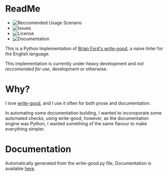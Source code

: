 # ReadMe

* ![Reccomended Usage Scenario](https://img.shields.io/badge/Recommended%20Use-None-red.svg)
* ![Issues](https://img.shields.io/github/issues/shakna-israel/write-good-py.svg)
* ![License](https://img.shields.io/badge/license-MIT-blue.svg)
* ![Documentation](https://img.shields.io/badge/Documentation-07f3f52ead685de93d345f16566f4f71d55b664b-lightgrey.svg)

This is a Python Implementation of [Brian Ford's write-good](https://github.com/btford/write-good), a naive linter for the English language.

This implementation is currently under heavy development and *not reccomended for use*, development or otherwise.

# Why?

I love [write-good](https://github.com/btford/write-good), and I use it often for both prose and documentation.

In automating some documentation building, I wanted to incoroporate some automated checks, using write-good, however, as the documentation engine was Python, I wanted something of the same flavour to make everything simpler.

# Documentation

Automatically generated from the write-good.py file, Documentation is available [here](https://shakna-israel.github.io/write-good-py/).
